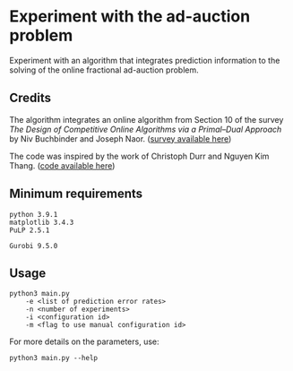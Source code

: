 # Experiment with the ad-auction problem

Experiment with an algorithm that integrates prediction information to the solving of the online fractional ad-auction problem.

## Credits

The algorithm integrates an online algorithm from Section 10 of the survey *The Design of Competitive Online Algorithms via a Primal–Dual Approach* by Niv Buchbinder and Joseph Naor. ([survey available here](https://www.tau.ac.il/~nivb/download/pd-survey.pdf))

The code was inspired by the work of Christoph Durr and Nguyen Kim Thang. ([code available here](https://webia.lip6.fr/~durrc//packing/))

## Minimum requirements

    python 3.9.1
    matplotlib 3.4.3
    PuLP 2.5.1

    Gurobi 9.5.0

## Usage

    python3 main.py
        -e <list of prediction error rates>
        -n <number of experiments>
        -i <configuration id>
        -m <flag to use manual configuration id>


For more details on the parameters, use:

    python3 main.py --help
